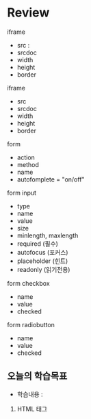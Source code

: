 # Review
iframe
- src :
- srcdoc
- width
- height
- border

iframe
- src
- srcdoc
- width
- height
- border

form
- action
- method
- name
- autofomplete = "on/off"

form input
- type
- name
- value
- size
- minlength, maxlength
- required (필수)
- autofocus (포커스)
- placeholder (힌트)
- readonly (읽기전용)

form checkbox
- name
- value
- checked

form radiobutton
- name
- value
- checked

## 오늘의 학습목표
- 학습내용 :
1) HTML 태그







